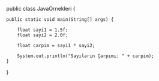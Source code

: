 
public class JavaOrnekleri {
 
  
    public static void main(String[] args) {
       
        float sayi1 = 1.5f;
        float sayi2 = 2.0f;
 
        float carpim = sayi1 * sayi2;
 
        System.out.println("Sayıların Çarpımı: " + carpim);
    }
    
}
